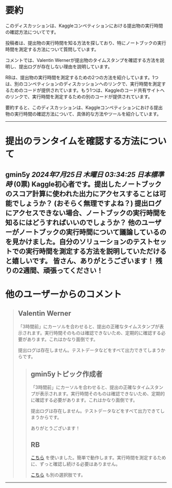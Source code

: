 # 要約 
このディスカッションは、Kaggleコンペティションにおける提出物の実行時間の確認方法についてです。

投稿者は、提出物の実行時間を知る方法を探しており、特にノートブックの実行時間を測定する方法について質問しています。

コメントでは、Valentin Wernerが提出物のタイムスタンプを確認する方法を説明し、提出ログが存在しない理由を説明しています。

RBは、提出物の実行時間を測定するための2つの方法を紹介しています。1つは、別のコンペティションのディスカッションへのリンクで、実行時間を測定するためのコードが提供されています。もう1つは、Kaggleのコード共有サイトへのリンクで、実行時間を測定するための別のコードが提供されています。

要約すると、このディスカッションは、Kaggleコンペティションにおける提出物の実行時間の確認方法について、具体的な方法やツールを紹介しています。


---
# 提出のランタイムを確認する方法について

**gmin5y** *2024年7月25日 木曜日 03:34:25 日本標準時* (0票)
Kaggle初心者です。提出したノートブックのスコア計算に使われた出力にアクセスすることは可能でしょうか？ (おそらく無理ですよね？) 提出ログにアクセスできない場合、ノートブックの実行時間を知るにはどうすればいいのでしょうか？ 他のユーザーがノートブックの実行時間について議論しているのを見かけました。自分のソリューションのテストセットでの実行時間を測定する方法を説明していただけると嬉しいです。
皆さん、ありがとうございます！ 残りの2週間、頑張ってください！
---
# 他のユーザーからのコメント
> ## Valentin Werner
> 
> 「3時間前」にカーソルを合わせると、提出の正確なタイムスタンプが表示されます。実行時間そのものは確認できないため、定期的に確認する必要があります。これはかなり面倒です。
> 
> 提出ログは存在しません。テストデータなどをすべて出力できてしまうからです。
> 
> 
> 
> > ## gmin5yトピック作成者
> > 
> > 
> > 「3時間前」にカーソルを合わせると、提出の正確なタイムスタンプが表示されます。実行時間そのものは確認できないため、定期的に確認する必要があります。これはかなり面倒です。
> > 
> > 提出ログは存在しません。テストデータなどをすべて出力できてしまうからです。
> > 
> > ありがとうございます！
> > 
> > 
> > 
> > ## RB
> > 
> > [こちら](https://www.kaggle.com/c/riiid-test-answer-prediction/discussion/201047) を使いました。簡単で動作します。実行時間を測定するために、ずっと確認し続ける必要はありません。
> > 
> > [こちら](https://www.kaggle.com/code/cpmpml/submission-timing) も別の選択肢です。
> > 
> > 
> > 
---


